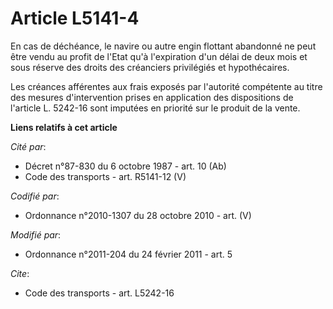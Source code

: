# Article L5141-4

En cas de déchéance, le navire ou autre engin flottant abandonné ne peut être vendu au profit de l'Etat qu'à l'expiration
d'un délai de deux mois et sous réserve des droits des créanciers privilégiés et hypothécaires. 

Les créances afférentes aux frais exposés par l'autorité compétente au titre des mesures d'intervention prises en application
des dispositions de l'article L. 5242-16 sont imputées en priorité sur le produit de la vente.

**Liens relatifs à cet article**

_Cité par_:

  - Décret n°87-830 du 6 octobre 1987 - art. 10 (Ab)
  - Code des transports - art. R5141-12 (V)

_Codifié par_:

  - Ordonnance n°2010-1307 du 28 octobre 2010 - art. (V)

_Modifié par_:

  - Ordonnance n°2011-204 du 24 février 2011 - art. 5

_Cite_:

  - Code des transports - art. L5242-16
